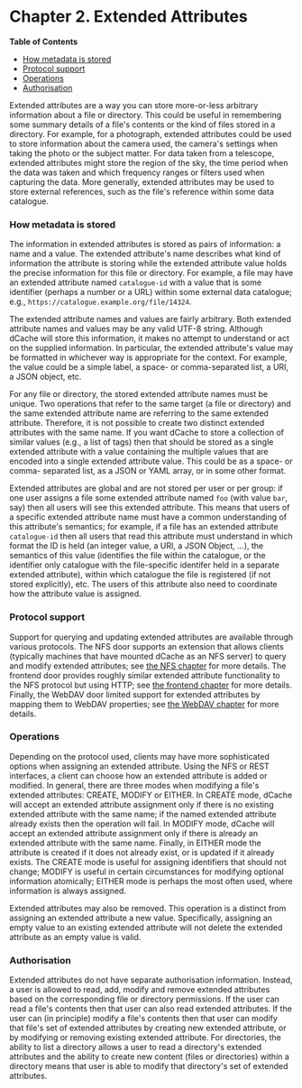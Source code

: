 Chapter 2. Extended Attributes
==============================

**Table of Contents**

+ [How metadata is stored](#how-metadata-is-stored)
+ [Protocol support](#protocol-support)
+ [Operations](#operations)
+ [Authorisation](#authorisation)

Extended attributes are a way you can store more-or-less arbitrary
information about a file or directory.  This could be useful in
remembering some summary details of a file's contents or the kind of
files stored in a directory.  For example, for a photograph, extended
attributes could be used to store information about the camera used,
the camera's settings when taking the photo or the subject matter.
For data taken from a telescope, extended attributes might store the
region of the sky, the time period when the data was taken and which
frequency ranges or filters used when capturing the data.  More
generally, extended attributes may be used to store external
references, such as the file's reference within some data catalogue.

### How metadata is stored

The information in extended attributes is stored as pairs of
information: a name and a value.  The extended attribute's name
describes what kind of information the attribute is storing while the
extended attribute value holds the precise information for this file
or directory.  For example, a file may have an extended attribute
named `catalogue-id` with a value that is some identifier (perhaps a
number or a URL) within some external data catalogue; e.g.,
`https://catalogue.example.org/file/14324`.

The extended attribute names and values are fairly arbitrary.  Both
extended attribute names and values may be any valid UTF-8 string.
Although dCache will store this information, it makes no attempt to
understand or act on the supplied information.  In particular, the
extended attribute's value may be formatted in whichever way is
appropriate for the context.  For example, the value could be a simple
label, a space- or comma-separated list, a URI, a JSON object, etc.

For any file or directory, the stored extended attribute names must be
unique.  Two operations that refer to the same target (a file or
directory) and the same extended attribute name are referring to the
same extended attribute.  Therefore, it is not possible to create two
distinct extended attributes with the same name.  If you want dCache
to store a collection of similar values (e.g., a list of tags) then
that should be stored as a single extended attribute with a value
containing the multiple values that are encoded into a single extended
attribute value.  This could be as a space- or comma- separated list,
as a JSON or YAML array, or in some other format.

Extended attributes are global and are not stored per user or per
group: if one user assigns a file some extended attribute named `foo`
(with value `bar`, say) then all users will see this extended
attribute.  This means that users of a specific extended attribute
name must have a common understanding of this attribute's semantics;
for example, if a file has an extended attribute `catalogue-id` then
all users that read this attribute must understand in which format the
ID is held (an integer value, a URI, a JSON Object, ...), the
semantics of this value (identifies the file within the catalogue, or
the identifier only catalogue with the file-specific identifer held in
a separate extended attribute), within which catalogue the file is
registered (if not stored explicitly), etc.  The users of this
attribute also need to coordinate how the attribute value is assigned.

### Protocol support

Support for querying and updating extended attributes are available
through various protocols.  The NFS door supports an extension that
allows clients (typically machines that have mounted dCache as an NFS
server) to query and modify extended attributes; see [the NFS
chapter](nfs.md) for more details.  The frontend door provides roughly
similar extended attribute functionality to the NFS protocol but using
HTTP; see [the frontend chapter](frontend.md) for more details.
Finally, the WebDAV door limited support for extended attributes by
mapping them to WebDAV properties; see [the WebDAV chapter](webdav.md)
for more details.

### Operations

Depending on the protocol used, clients may have more sophisticated
options when assigning an extended attribute.  Using the NFS or REST
interfaces, a client can choose how an extended attribute is added or
modified.  In general, there are three modes when modifying a file's
extended attributes: CREATE, MODIFY or EITHER.  In CREATE mode, dCache
will accept an extended attribute assignment only if there is no
existing extended attribute with the same name; if the named extended
attribute already exists then the operation will fail.  In MODIFY
mode, dCache will accept an extended attribute assignment only if
there is already an extended attribute with the same name.  Finally,
in EITHER mode the attribute is created if it does not already exist,
or is updated if it already exists.  The CREATE mode is useful for
assigning identifiers that should not change; MODIFY is useful in
certain circumstances for modifying optional information atomically;
EITHER mode is perhaps the most often used, where information is
always assigned.

Extended attributes may also be removed.  This operation is a distinct
from assigning an extended attribute a new value.  Specifically,
assigning an empty value to an existing extended attribute will not
delete the extended attribute as an empty value is valid.

### Authorisation

Extended attributes do not have separate authorisation information.
Instead, a user is allowed to read, add, modify and remove extended
attributes based on the corresponding file or directory permissions.
If the user can read a file's contents then that user can also read
extended attributes.  If the user can (in principle) modify a file's
contents then that user can modify that file's set of extended
attributes by creating new extended attribute, or by modifying or
removing existing extended attribute.  For directories, the ability to
list a directory allows a user to read a directory's extended
attributes and the ability to create new content (files or
directories) within a directory means that user is able to modify that
directory's set of extended attributes.
